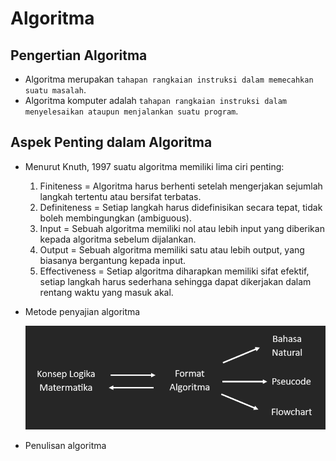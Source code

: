 # Algoritma
## Pengertian Algoritma
- Algoritma merupakan `tahapan rangkaian instruksi dalam memecahkan suatu masalah`.
- Algoritma komputer adalah `tahapan rangkaian instruksi dalam menyelesaikan ataupun menjalankan suatu program`.

## Aspek Penting dalam Algoritma
- Menurut Knuth, 1997 suatu algoritma memiliki lima ciri penting:
  1. Finiteness = Algoritma harus berhenti setelah mengerjakan sejumlah langkah tertentu atau bersifat terbatas.
  2. Definiteness = Setiap langkah harus didefinisikan secara tepat, tidak boleh membingungkan (ambiguous).
  3. Input = Sebuah algoritma memiliki nol atau lebih input yang diberikan kepada algoritma sebelum dijalankan.
  4. Output = Sebuah algoritma memiliki satu atau lebih output, yang biasanya bergantung kepada input.
  5. Effectiveness = Setiap algoritma diharapkan memiliki sifat efektif, setiap langkah harus sederhana sehingga dapat dikerjakan dalam rentang waktu yang masuk akal.
- Metode penyajian algoritma

  <img src='https://github.com/AXV-International/Programming/blob/d9c36db467730e2adea6aed6d112b5eb1a448cd0/X%20SMK/Semester%20Ganjil/Algoritma/Screenshot_9.png'>
  
- Penulisan algoritma
  
